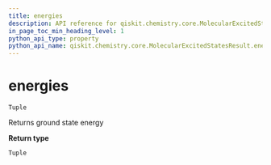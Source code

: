 ```yaml
---
title: energies
description: API reference for qiskit.chemistry.core.MolecularExcitedStatesResult.energies
in_page_toc_min_heading_level: 1
python_api_type: property
python_api_name: qiskit.chemistry.core.MolecularExcitedStatesResult.energies
---
```


# energies

<span id="qiskit.chemistry.core.MolecularExcitedStatesResult.energies" />

`Tuple`

Returns ground state energy

**Return type**

`Tuple`

